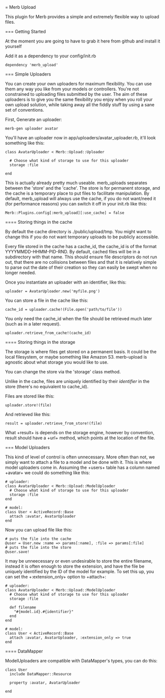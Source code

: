 = Merb Upload

This plugin for Merb provides a simple and extremely flexible way to upload files.

=== Getting Started

At the moment you are going to have to grab it here from github and install it yourself

Add it as a dependency to your config/init.rb
    
    dependency 'merb_upload'

=== Simple Uploaders

You can create your own uploaders for maximum flexibility. You can use them any way you like from your models or controllers. You're not constrained to uploading files submitted by the user. The aim of these uploaders is to give you the same flexibility you enjoy when you roll your own upload solution, while taking away all the fiddly stuff by using a sane set of conventions.

First, Generate an uploader:

    merb-gen uploader avatar
    
You'll have an uploader now in app/uploaders/avatar_uploader.rb, it'll look something like this:
  
    class AvatarUploader < Merb::Upload::Uploader

      # Choose what kind of storage to use for this uploader
      storage :file

    end

This is actually already pretty much useable. merb_uploads separates between the 'store' and the 'cache'. The store is for permanent storage, and the cache is a temporary place to put files to facilitate manipulation. By default, merb_upload will always use the cache, if you do not want/need it (for performance reasons) you can switch it off in your init.rb like this:

    Merb::Plugins.config[:merb_upload][:use_cache] = false
    
==== Storing things in the cache

By default the cache directory is ./public/upload/tmp. You might want to change this if you do not want temporary uploads to be publicly accessible.

Every file stored in the cache has a cache_id, the cache_id is of the format YYYYMMDD-HHMM-PID-RND. By default, cached files will be in a subdirectory with that name. This should ensure file descriptors do not run out, that there are no collisions between files and that it is relatively simple to parse out the date of their creation so they can easily be swept when no longer needed.

Once you instantiate an uploader with an identifier, like this:

    uploader = AvatarUploader.new('myfile.png')

You can store a file in the cache like this:

    cache_id = uploader.cache!(File.open('path/to/file'))

You only need the cache_id when the file should be retrieved much later (such as in a later request).

    uploader.retrieve_from_cache!(cache_id)

==== Storing things in the storage

The storage is where files get stored on a permanent basis. It could be the local filesystem, or maybe something like Amazon S3. merb-upload is agnostic about what storage you would like to use.

You can change the store via the 'storage' class method.

Unlike in the cache, files are uniquely identified by their *identifier* in the store (there's no equivalent to cache_id).

Files are stored like this:

    uploader.store!(file)
    
And retrieved like this:
    
    result = uploader.retrieve_from_store!(file)

What +result+ is depends on the storage engine, however by convention, result should have a +url+ method, which points at the location of the file.

 
=== Model Uploaders

This kind of level of control is often unnecessary. More often than not, we simply want to attach a file to a model and be done with it. This is where model uploaders come in. Assuming the +users+ table has a column named +avatar+ we could do something like this:

    # uploader:
    class AvatarUploader < Merb::Upload::ModelUploader
      # Choose what kind of storage to use for this uploader
      storage :file
    end
    
    # model:
    class User < ActiveRecord::Base
      attach :avatar, AvatarUploader
    end
    
Now you can upload file like this:

    # puts the file into the cache
    @user = User.new :name => params[:name], :file => params[:file]
    # puts the file into the store
    @user.save!
    
It may be unneecessary or even undesirable to store the entire filename, instead it is often enough to store the extension, and have the file be uniquely identified by the ID of the model for example. To set this up, you can set the +:extension_only+ option to +attach+:

    # uploader:
    class AvatarUploader < Merb::Upload::ModelUploader
      # Choose what kind of storage to use for this uploader
      storage :file
      
      def filename
        "#{model.id}.#{identifier}"
      end
    end

    # model:
    class User < ActiveRecord::Base
      attach :avatar, AvatarUploader, :extension_only => true
    end

==== DataMapper
      
ModelUploaders are compatible with DataMapper's types, you can do this:

    class User
      include DataMapper::Resource
      
      property :avatar, AvatarUploader
      
    end